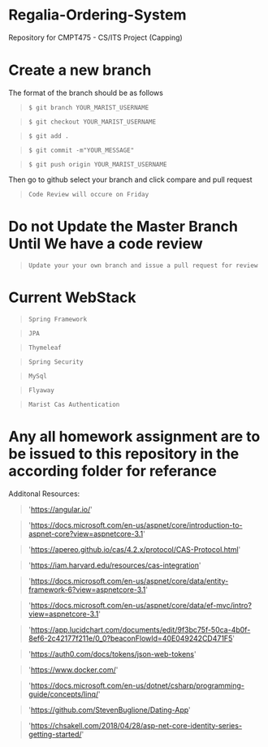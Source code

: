 # Regalia-Ordering-System
Repository for CMPT475 - CS/ITS Project (Capping)


# Create a new branch
The format of the branch should be as follows
>  `$ git branch YOUR_MARIST_USERNAME`

>  `$ git checkout YOUR_MARIST_USERNAME`

>  `$ git add . `

>  `$ git commit -m"YOUR_MESSAGE"`

>  `$ git push origin YOUR_MARIST_USERNAME`

Then go to github select your branch and click compare and pull request

> `Code Review will occure on Friday`

# Do not Update the Master Branch Until We have a code review

> `Update your your own branch and issue a pull request for review`

# Current WebStack
> `Spring Framework`

> `JPA`

> `Thymeleaf`

> `Spring Security`

> `MySql`

> `Flyaway`

> `Marist Cas Authentication`


# Any all homework assignment are to be issued to this repository in the according folder for referance 

Additonal Resources:
>'https://angular.io/'

>'https://docs.microsoft.com/en-us/aspnet/core/introduction-to-aspnet-core?view=aspnetcore-3.1'

>'https://apereo.github.io/cas/4.2.x/protocol/CAS-Protocol.html'

>'https://iam.harvard.edu/resources/cas-integration'

>'https://docs.microsoft.com/en-us/aspnet/core/data/entity-framework-6?view=aspnetcore-3.1'

>'https://docs.microsoft.com/en-us/aspnet/core/data/ef-mvc/intro?view=aspnetcore-3.1'

>'https://app.lucidchart.com/documents/edit/9f3bc75f-50ca-4b0f-8ef6-2c42177f211e/0_0?beaconFlowId=40E049242CD471F5'

>'https://auth0.com/docs/tokens/json-web-tokens'

>'https://www.docker.com/'

>'https://docs.microsoft.com/en-us/dotnet/csharp/programming-guide/concepts/linq/'

>'https://github.com/StevenBuglione/Dating-App'

>'https://chsakell.com/2018/04/28/asp-net-core-identity-series-getting-started/'
